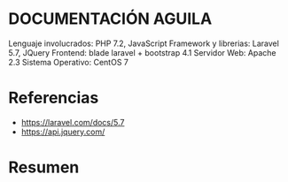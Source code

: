 DOCUMENTACIÓN AGUILA
====================

Lenguaje involucrados: PHP 7.2, JavaScript
Framework y librerias: Laravel 5.7, JQuery
Frontend: blade laravel + bootstrap 4.1
Servidor Web: Apache 2.3
Sistema Operativo: CentOS 7

Referencias
===========
- https://laravel.com/docs/5.7
- https://api.jquery.com/

Resumen
=======

